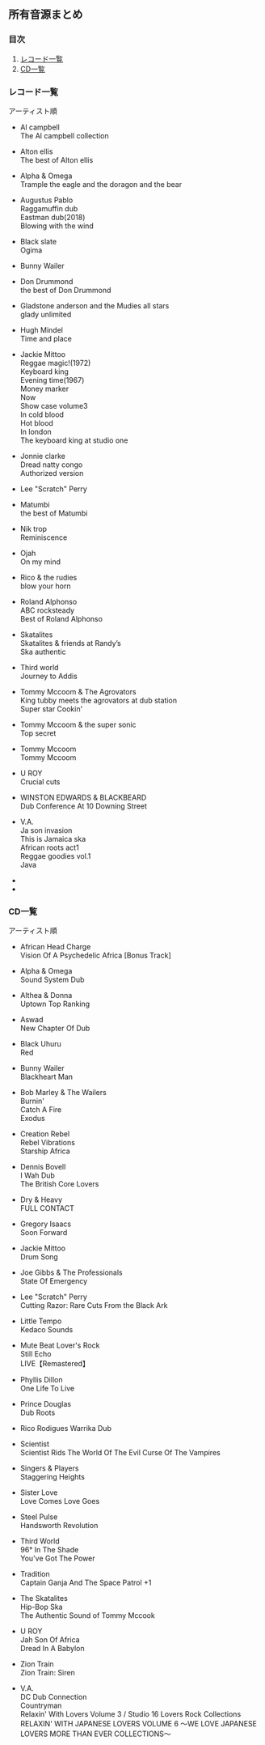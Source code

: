## 所有音源まとめ

### 目次
1. [レコード一覧](#レコード一覧)  
1. [CD一覧](#CD一覧)

### レコード一覧  
アーティスト順

* Al campbell  
The Al campbell collection

* Alton ellis  
The best of Alton ellis

* Alpha & Omega  
Trample the eagle and the doragon and the bear  

* Augustus Pablo  
Raggamuffin dub  
Eastman dub(2018)  
Blowing with the wind

* Black slate  
Ogima

* Bunny Wailer  

* Don Drummond  
the best of Don Drummond

* Gladstone anderson and the Mudies all stars  
glady unlimited

* Hugh Mindel  
Time and place

* Jackie Mittoo  
Reggae magic!(1972)  
Keyboard king  
Evening time(1967)  
Money marker  
Now  
Show case volume3  
In cold  blood  
Hot blood  
In london  
The keyboard king at studio one  

* Jonnie clarke  
Dread natty congo  
Authorized version

* Lee "Scratch" Perry  

* Matumbi  
the best of Matumbi

* Nik trop  
Reminiscence

* Ojah  
On my mind

* Rico & the rudies  
blow your horn

* Roland Alphonso  
ABC rocksteady  
Best of Roland Alphonso

* Skatalites  
Skatalites & friends at Randy’s  
Ska authentic

* Third world  
Journey to Addis  

* Tommy Mccoom & The Agrovators  
King tubby meets the agrovators at dub station  
Super star
Cookin'

* Tommy Mccoom & the super sonic  
Top secret

* Tommy Mccoom  
Tommy Mccoom

* U ROY  
Crucial cuts

* WINSTON EDWARDS & BLACKBEARD  
Dub Conference At 10 Downing Street

* V.A.  
Ja son invasion  
This is Jamaica ska  
African roots act1  
Reggae goodies vol.1  
Java

*

*

### CD一覧
アーティスト順

* African Head Charge  
Vision Of A Psychedelic Africa [Bonus Track]

* Alpha & Omega  
Sound System Dub

* Althea & Donna  
Uptown Top Ranking  

* Aswad  
New Chapter Of Dub

* Black Uhuru  
Red

* Bunny Wailer  
Blackheart Man

* Bob Marley & The Wailers  
Burnin'  
Catch A Fire  
Exodus

* Creation Rebel  
Rebel Vibrations  
Starship Africa  

* Dennis Bovell  
I Wah Dub  
The British Core Lovers

* Dry & Heavy  
FULL CONTACT  

* Gregory Isaacs  
Soon Forward

* Jackie Mittoo  
Drum Song

* Joe Gibbs & The Professionals  
State Of Emergency

* Lee "Scratch" Perry  
Cutting Razor: Rare Cuts From the Black Ark

* Little Tempo  
Kedaco Sounds  

* Mute Beat
Lover's Rock   
Still Echo  
LIVE【Remastered】

* Phyllis Dillon  
One Life To Live  

* Prince Douglas  
Dub Roots

* Rico Rodigues
Warrika Dub  

* Scientist  
Scientist Rids The World Of The Evil Curse Of The Vampires

* Singers & Players  
Staggering Heights

* Sister Love  
Love Comes Love Goes

* Steel Pulse  
Handsworth Revolution

* Third World  
96° In The Shade  
You've Got The Power

* Tradition  
Captain Ganja And The Space Patrol +1

* The Skatalites  
Hip-Bop Ska  
The Authentic Sound of Tommy Mccook  

* U ROY  
Jah Son Of Africa  
Dread In A Babylon

* Zion Train  
Zion Train: Siren

* V.A.  
DC Dub Connection  
Countryman  
Relaxin' With Lovers Volume 3 / Studio 16 Lovers Rock Collections  
RELAXIN' WITH JAPANESE LOVERS VOLUME 6 ～WE LOVE JAPANESE LOVERS MORE THAN EVER COLLECTIONS～
